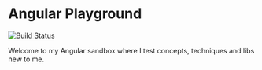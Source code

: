 # Angular Playground

[![Build Status](https://travis-ci.org/diogen737/angular-playground.svg?branch=master)](https://travis-ci.org/diogen737/angular-playground)

Welcome to my Angular sandbox where I test concepts, techniques and libs new to me.